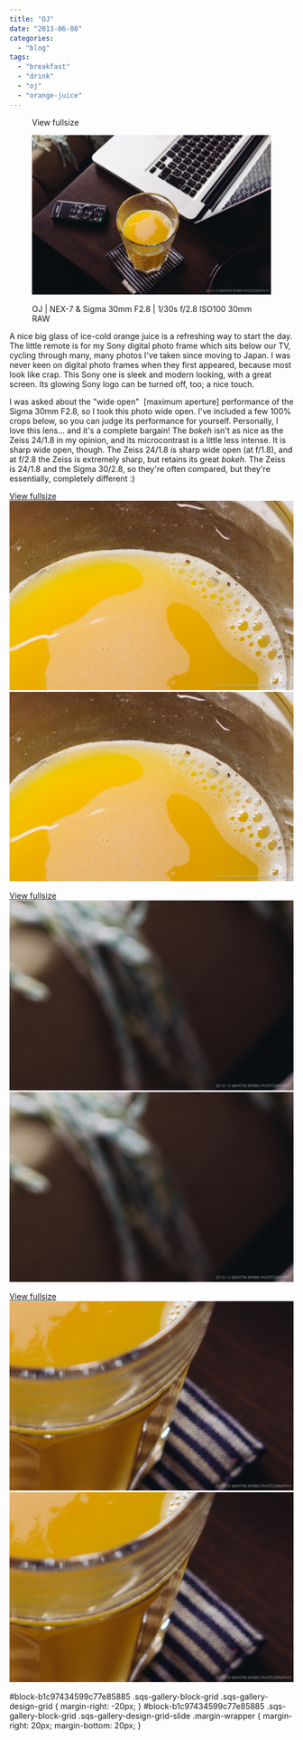 ```yaml
---
title: "OJ"
date: "2013-06-08"
categories: 
  - "blog"
tags: 
  - "breakfast"
  - "drink"
  - "oj"
  - "orange-juice"
---
```


<figure>

View fullsize

![OJ | NEX-7 &amp; Sigma 30mm F2.8 | 1/30s f/2.8 ISO100 30mm RAW](/assets/images/9e2aa-20130608-dsc05492.jpg)

<figcaption>



OJ | NEX-7 & Sigma 30mm F2.8 | 1/30s f/2.8 ISO100 30mm RAW





</figcaption>



</figure>

A nice big glass of ice-cold orange juice is a refreshing way to start the day. The little remote is for my Sony digital photo frame which sits below our TV, cycling through many, many photos I've taken since moving to Japan. I was never keen on digital photo frames when they first appeared, because most look like crap. This Sony one is sleek and modern looking, with a great screen. Its glowing Sony logo can be turned off, too; a nice touch.

I was asked about the "wide open"  \[maximum aperture\] performance of the Sigma 30mm F2.8, so I took this photo wide open. I've included a few 100% crops below, so you can judge its performance for yourself. Personally, I love this lens... and it's a complete bargain! The _bokeh_ isn't as nice as the Zeiss 24/1.8 in my opinion, and its microcontrast is a little less intense. It is sharp wide open, though. The Zeiss 24/1.8 is sharp wide open (at f/1.8), and at f/2.8 the Zeiss is extremely sharp, but retains its great _bokeh_. The Zeiss is 24/1.8 and the Sigma 30/2.8, so they're often compared, but they're essentially, completely different :)

[View fullsize ![Centre](/assets/images/ac321-ojcrop.jpg)![Centre](/assets/images/ac321-ojcrop.jpg)](https://exportforscript.wordpress.com/wp-content/uploads/2013/06/ac321-ojcrop.jpg) 

[View fullsize ![Top left](/assets/images/ca863-ojcrop2.jpg)![Top left](/assets/images/ca863-ojcrop2.jpg)](https://exportforscript.wordpress.com/wp-content/uploads/2013/06/ca863-ojcrop2.jpg) 

[View fullsize ![Just off centre](/assets/images/87aa5-ojcrop3.jpg)![Just off centre](/assets/images/87aa5-ojcrop3.jpg)](https://exportforscript.wordpress.com/wp-content/uploads/2013/06/87aa5-ojcrop3.jpg) 

#block-b1c97434599c77e85885 .sqs-gallery-block-grid .sqs-gallery-design-grid { margin-right: -20px; } #block-b1c97434599c77e85885 .sqs-gallery-block-grid .sqs-gallery-design-grid-slide .margin-wrapper { margin-right: 20px; margin-bottom: 20px; }
